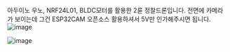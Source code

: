 아두이노 우노, NRF24L01, BLDC모터를 활용한 2륜 정찰드론입니다.
전면에 카메라가 보이는데 그건 ESP32CAM 오픈소스 활용하셔서 5V만 인가해주시면 됩니다.
![image](https://github.com/lee-seong-wook/RCDRON/assets/130055880/3310ffb0-054b-402b-a69f-f347e549025f)


![image](https://github.com/lee-seong-wook/RCDRON/assets/130055880/19d55e06-9161-4bb1-9587-8dca3c929711)

